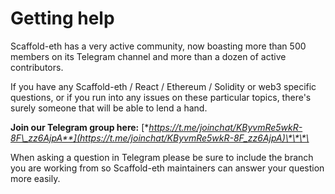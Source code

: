 # Getting help

Scaffold-eth has a very active community, now boasting more than 500 members on its Telegram channel and more than a dozen of active contributors.

If you have any Scaffold-eth / React / Ethereum / Solidity or web3 specific questions, or if you run into any issues on these particular topics, there's surely someone that will be able to lend a hand. 

**Join our Telegram group here:** [**https://t.me/joinchat/KByvmRe5wkR-8F\_zz6AjpA**](https://t.me/joinchat/KByvmRe5wkR-8F_zz6AjpA)\*\*\*\*

When asking a question in Telegram please be sure to include the branch you are working from so Scaffold-eth maintainers can answer your question more easily. 



